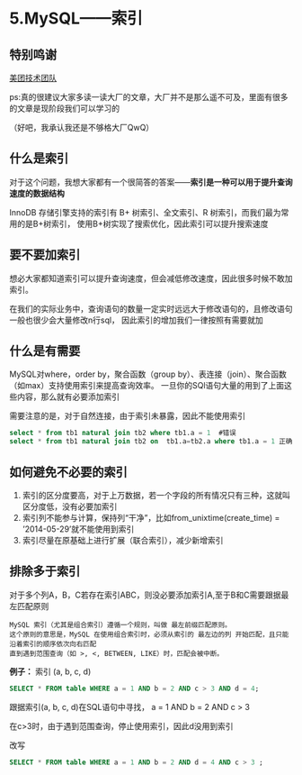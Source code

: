 # 5.MySQL——索引

## 特别鸣谢

[美团技术团队](https://tech.meituan.com/2022/04/21/slow-query-optimized-advice-driven-by-cost-model.html)


ps:真的很建议大家多读一读大厂的文章，大厂并不是那么遥不可及，里面有很多的文章是现阶段我们可以学习的

（好吧，我承认我还是不够格大厂QwQ）

## 什么是索引
对于这个问题，我想大家都有一个很简答的答案——**索引是一种可以用于提升查询速度的数据结构**

InnoDB 存储引擎支持的索引有 B+ 树索引、全文索引、R 树索引，而我们最为常用的是B+树索引，
使用B+树实现了搜索优化，因此索引可以提升搜索速度

## 要不要加索引

想必大家都知道索引可以提升查询速度，但会减低修改速度，因此很多时候不敢加索引。

在我们的实际业务中，查询语句的数量一定实时远远大于修改语句的，且修改语句一般也很少会大量修改n行sql，
因此索引的增加我们一律按照有需要就加

## 什么是有需要
MySQL对where，order by，聚合函数（group by）、表连接（join）、聚合函数（如max）支持使用索引来提高查询效率。
一旦你的SQl语句大量的用到了上面这些内容，那么就有必要添加索引

需要注意的是，对于自然连接，由于索引未暴露，因此不能使用索引

```sql
select * from tb1 natural join tb2 where tb1.a = 1  #错误
select * from tb1 natural join tb2 on  tb1.a=tb2.a where tb1.a = 1 正确，使用了索引a
```

## 如何避免不必要的索引

1. 索引的区分度要高，对于上万数据，若一个字段的所有情况只有三种，这就叫区分度低，没有必要加索引
2. 索引列不能参与计算，保持列“干净”，比如from_unixtime(create_time) = ’2014-05-29’就不能使用到索引
3. 索引尽量在原基础上进行扩展（联合索引），减少新增索引

## 排除多于索引
对于多个列A，B，C若存在索引ABC，则没必要添加索引A,至于B和C需要跟据最左匹配原则

```text
MySQL 索引（尤其是组合索引）遵循一个规则，叫做 最左前缀匹配原则。
这个原则的意思是，MySQL 在使用组合索引时，必须从索引的 最左边的列 开始匹配，且只能沿着索引的顺序依次向右匹配
直到遇到范围查询（如 >, <, BETWEEN, LIKE）时，匹配会被中断。
```

**例子：**
索引 (a, b, c, d)

```sql
SELECT * FROM table WHERE a = 1 AND b = 2 AND c > 3 AND d = 4;
```
跟据索引(a, b, c, d)在SQL语句中寻找， a = 1 AND b = 2 AND c > 3

在c>3时，由于遇到范围查询，停止使用索引，因此d没用到索引

改写

```sql
SELECT * FROM table WHERE a = 1 AND b = 2 AND d = 4 AND c > 3 ;
```
